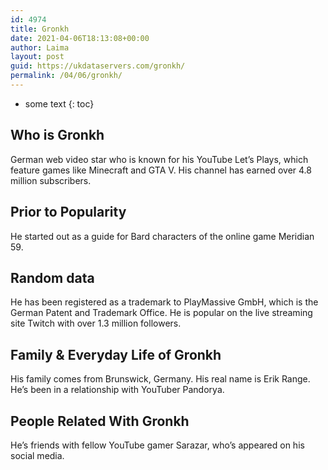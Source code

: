 ```yaml
---
id: 4974
title: Gronkh
date: 2021-04-06T18:13:08+00:00
author: Laima
layout: post
guid: https://ukdataservers.com/gronkh/
permalink: /04/06/gronkh/
---
```


* some text
{: toc}


## Who is Gronkh
                  
                  
                  
German web video star who is known for his YouTube Let&#8217;s Plays, which feature games like Minecraft and GTA V. His channel has earned over 4.8 million subscribers. 
                  
              
            
              
            
                
                
                
## Prior to Popularity
                  
                  
                  
He started out as a guide for Bard characters of the online game Meridian 59.
                  
              
            
              
            
                
                
                
## Random data
                  
                  
                  
He has been registered as a trademark to PlayMassive GmbH, which is the German Patent and Trademark Office. He is popular on the live streaming site Twitch with over 1.3 million followers. 
                  
              
            
              
            
                
                
                
## Family & Everyday Life of Gronkh
                  
                  
                  
His family comes from Brunswick, Germany. His real name is Erik Range. He&#8217;s been in a relationship with YouTuber Pandorya.
                  
              
            
              
            
                
                
                
## People Related With Gronkh
                  
                  
                  
He&#8217;s friends with fellow YouTube gamer Sarazar, who&#8217;s appeared on his social media.
                  
              
            
              
            
                
              
            
              
              
            
            
              
            
          
          
          